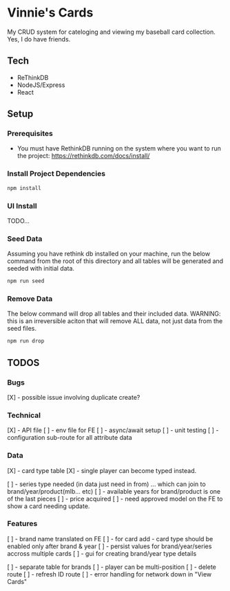 # Vinnie's Cards

My CRUD system for cateloging and viewing my baseball card collection. Yes, I do have friends.

## Tech

- ReThinkDB
- NodeJS/Express
- React

## Setup

### Prerequisites

- You must have RethinkDB running on the system where you want to run the project: https://rethinkdb.com/docs/install/

### Install Project Dependencies

```sh
npm install
```

### UI Install

TODO...

### Seed Data

Assuming you have rethink db installed on your machine, run the below command from the root of this directory and all tables will be generated and seeded with initial data.

```sh
npm run seed
```

### Remove Data

The below command will drop all tables and their included data. WARNING: this is an irreversible aciton that will remove ALL data, not just data from the seed files.

```sh
npm run drop
```

## TODOS

### Bugs

[X] - possible issue involving duplicate create?

### Technical

[X] - API file
[ ] - env file for FE
[ ] - async/await setup
[ ] - unit testing
[ ] - configuration sub-route for all attribute data

### Data

[X] - card type table
[X] - single player can become typed instead.

[ ] - series type needed (in data just need in from)
... which can join to brand/year/product(mlb... etc)
[ ] - available years for brand/product is one of the last pieces
[ ] - price acquired
[ ] - need approved model on the FE to show a card needing update.

### Features

[ ] - brand name translated on FE
[ ] - for card add - card type should be enabled only after brand & year
[ ] - persist values for brand/year/series accross multiple cards
[ ] - gui for creating brand/year type details

[ ] - separate table for brands
[ ] - player can be multi-position
[ ] - delete route
[ ] - refresh ID route
[ ] - error handling for network down in "View Cards"
